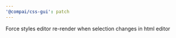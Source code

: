 ```yaml
---
'@compai/css-gui': patch
---
```


Force styles editor re-render when selection changes in html editor
